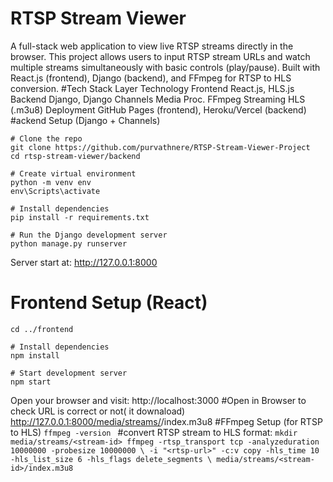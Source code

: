  # RTSP Stream Viewer
A full-stack web application to view live RTSP streams directly in the browser.
This project allows users to input RTSP stream URLs and watch multiple streams simultaneously with basic controls (play/pause). Built with React.js (frontend), Django (backend), and FFmpeg for RTSP to HLS conversion.
#Tech Stack
Layer	Technology
Frontend	React.js, HLS.js
Backend	Django, Django Channels
Media Proc.	FFmpeg
Streaming	HLS (.m3u8)
Deployment	GitHub Pages (frontend), Heroku/Vercel (backend)
#ackend Setup (Django + Channels)
```
# Clone the repo
git clone https://github.com/purvathnere/RTSP-Stream-Viewer-Project
cd rtsp-stream-viewer/backend

# Create virtual environment
python -m venv env
env\Scripts\activate

# Install dependencies
pip install -r requirements.txt

# Run the Django development server
python manage.py runserver

```
Server start at: http://127.0.0.1:8000
# Frontend Setup (React)
```
cd ../frontend

# Install dependencies
npm install

# Start development server
npm start
```
Open your browser and visit: http://localhost:3000
#Open in Browser to check URL is correct or not( it downaload)
http://127.0.0.1:8000/media/streams/<stream-id>/index.m3u8
#FFmpeg Setup (for RTSP to HLS)
`ffmpeg -version
`
#convert RTSP stream to HLS format:
`
mkdir media/streams/<stream-id>
ffmpeg -rtsp_transport tcp -analyzeduration 10000000 -probesize 10000000 \
-i "<rtsp-url>" -c:v copy -hls_time 10 -hls_list_size 6 -hls_flags delete_segments \
media/streams/<stream-id>/index.m3u8
`


